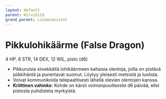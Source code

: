 ```yaml
---
layout: default
parent: Hirviöitä
grand_parent: Lisäaineistot
---
```


# Pikkulohikäärme (False Dragon)

4 HP, 8 STR, 14 DEX, 12 WIL, pisto (d6)

- Pikkuruisia siivekkäitä lohikäärmeen kaltaisia olentoja, joilla on pistävä piikkihäntä ja punertavat suomut. Löytyy yleisesti metsistä ja luolista.
- Voivat kommunikoida telepaattisesti lähellä olevien olentojen kanssa.
- **Kriittinen vahinko**: Kohde on kärsii _voimanpuutteesta_ d6 päivää, ellei pistosta puhdisteta myrkyistä.
